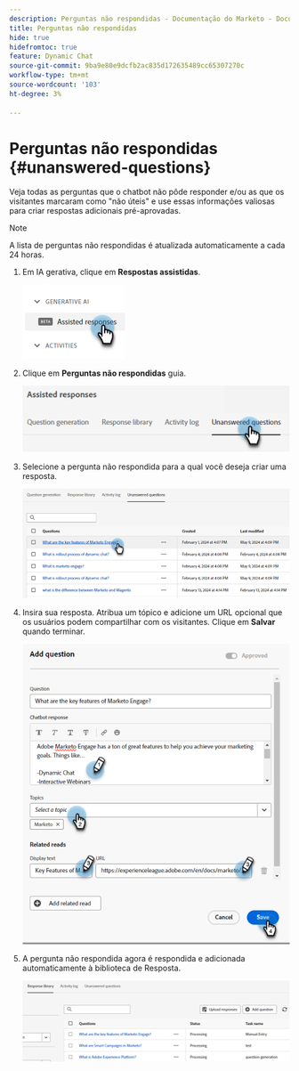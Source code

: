 ```yaml
---
description: Perguntas não respondidas - Documentação do Marketo - Documentação do produto
title: Perguntas não respondidas
hide: true
hidefromtoc: true
feature: Dynamic Chat
source-git-commit: 9ba9e80e9dcfb2ac835d172635489cc65307270c
workflow-type: tm+mt
source-wordcount: '103'
ht-degree: 3%

---
```


# Perguntas não respondidas {#unanswered-questions}

Veja todas as perguntas que o chatbot não pôde responder e/ou as que os visitantes marcaram como &quot;não úteis&quot; e use essas informações valiosas para criar respostas adicionais pré-aprovadas.

>[!NOTE]
>
>A lista de perguntas não respondidas é atualizada automaticamente a cada 24 horas.

1. Em IA gerativa, clique em **Respostas assistidas**.

   ![](assets/unanswered-questions-1.png)

1. Clique em **Perguntas não respondidas** guia.

   ![](assets/unanswered-questions-2.png)

1. Selecione a pergunta não respondida para a qual você deseja criar uma resposta.

   ![](assets/unanswered-questions-3.png)

1. Insira sua resposta. Atribua um tópico e adicione um URL opcional que os usuários podem compartilhar com os visitantes. Clique em **Salvar** quando terminar.

   ![](assets/unanswered-questions-4.png)

1. A pergunta não respondida agora é respondida e adicionada automaticamente à biblioteca de Resposta.

   ![](assets/unanswered-questions-5.png)
